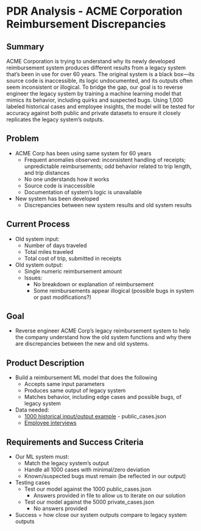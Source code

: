 # **PDR Analysis \- ACME Corporation Reimbursement Discrepancies**

## **Summary**  
ACME Corporation is trying to understand why its newly developed reimbursement system produces different results from a legacy system that’s been in use for over 60 years. The original system is a black box—its source code is inaccessible, its logic undocumented, and its outputs often seem inconsistent or illogical. To bridge the gap, our goal is to reverse engineer the legacy system by training a machine learning model that mimics its behavior, including quirks and suspected bugs. Using 1,000 labeled historical cases and employee insights, the model will be tested for accuracy against both public and private datasets to ensure it closely replicates the legacy system’s outputs.

## **Problem**

* ACME Corp has been using same system for 60 years  
  * Frequent anomalies observed: inconsistent handling of receipts; unpredictable reimbursements; odd behavior related to trip length, and trip distances  
  * No one understands how it works  
  * Source code is inaccessible  
  * Documentation of system’s logic is unavailable  
* New system has been developed  
  * Discrepancies between new system results and old system results

## **Current Process**

* Old system input:  
  * Number of days traveled  
  * Total miles traveled  
  * Total cost of trip, submitted in receipts  
* Old system output:  
  * Single numeric reimbursement amount  
  * Issues:  
    * No breakdown or explanation of reimbursement  
    * Some reimbursements appear illogical (possible bugs in system or past modifications?)

## **Goal**

* Reverse engineer ACME Corp’s legacy reimbursement system to help the company understand how the old system functions and why there are discrepancies between the new and old systems.

## **Product Description**

* Build a reimbursement ML model that does the following  
  * Accepts same input parameters  
  * Produces same output of legacy system  
  * Matches behavior, including edge cases and possible bugs, of legacy system  
* Data needed:  
  * [1000 historical input/output example](https://github.com/8090-inc/top-coder-challenge/blob/main/public_cases.json) \- public\_cases.json  
  * [Employee interviews](https://github.com/8090-inc/top-coder-challenge/blob/main/INTERVIEWS.md)

## **Requirements and Success Criteria**

* Our ML system must:   
  * Match the legacy system’s output  
  * Handle all 1000 cases with minimal/zero deviation  
  * Known/suspected bugs must remain (be reflected in our output)  
* Testing cases  
  * Test our model against the 1000 public\_cases.json  
    * Answers provided in file to allow us to iterate on our solution  
  * Test our model against the 5000 private\_cases.json  
    * No answers provided  
* Success \= how close our system outputs compare to legacy system outputs
